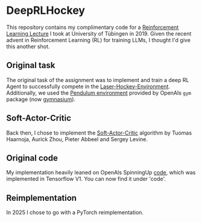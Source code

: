 # DeepRLHockey

This repository contains my complimentary code for a 
[Reinforcement Learning Lecture](https://uni-tuebingen.de/fakultaeten/mathematisch-naturwissenschaftliche-fakultaet/fachbereiche/informatik/lehrstuehle/distributed-intelligence/home/) 
I took at University of Tübingen in 2019. Given the recent advent in Reinforcement Learning (RL) for training LLMs, I thought 
I'd give this another shot.
      
## Original task
The original task of the assignment was to implement and train a deep RL Agent to successfully compete in the 
[Laser-Hockey-Environment](https://github.com/martius-lab/laser-hockey-env). Additionally, we used the 
[Pendulum environment](https://gymnasium.farama.org/environments/classic_control/pendulum/) provided by OpenAIs `gym` 
package (now [gymnasium](https://gymnasium.farama.org/)).

## Soft-Actor-Critic
Back then, I chose to implement the [Soft-Actor-Critic]((https://arxiv.org/abs/1801.01290)) algorithm by Tuomas Haarnoja, 
Aurick Zhou, Pieter Abbeel and Sergey Levine. 

## Original code 
My implementation heavily leaned on OpenAIs SpinningUp 
[code](https://github.com/openai/spinningup/blob/master/spinup/algos/tf1/sac/sac.py), which was implemented in 
Tensorflow V1. You can now find it under 'code'.

## Reimplementation
In 2025 I chose to go with a PyTorch reimplementation. 


